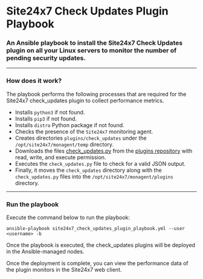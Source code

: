 
# Site24x7 Check Updates Plugin Playbook


### An Ansible playbook to install the Site24x7 Check Updates plugin on all your Linux servers to monitor the number of pending security updates.

---

### How does it work?

The playbook performs the following processes that are required for the Site24x7 check_updates plugin to collect performance metrics.

- Installs `python3` if not found.
- Installs `pip3` if not found.
- Installs `distro` Python package if not found.
- Checks the presence of the `Site24x7` monitoring agent.
- Creates directories `plugins/check_updates` under the `/opt/site24x7/monagent/temp` directory.
- Downloads the files [check_updates.py](https://raw.githubusercontent.com/site24x7/plugins/master/check_updates/check_updates.py) from the [plugins repository](https://github.com/site24x7/plugins/tree/master/check_updates)
   with read, write, and execute permission.
- Executes the `check_updates.py` file to check for a valid JSON output.
- Finally, it moves the `check_updates` directory along with the `check_updates.py` files into the `/opt/site24x7/monagent/plugins` directory.


---

### Run the playbook

Execute the command below to run the playbook:
```
ansible-playbook site24x7_check_updates_plugin_playbook.yml --user <username> -b

```

Once the playbook is executed, the check_updates plugins will be deployed in the Ansible-managed nodes. 

Once the deployment is complete, you can view the performance data of the plugin monitors in the Site24x7 web client.

